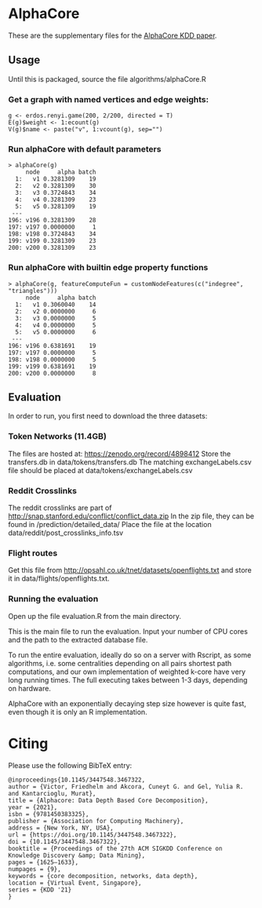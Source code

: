 # AlphaCore

These are the supplementary files for the [AlphaCore KDD paper](https://dl.acm.org/doi/10.1145/3447548.3467322).

## Usage
Until this is packaged, source the file algorithms/alphaCore.R

### Get a graph with named vertices and edge weights:
```
g <- erdos.renyi.game(200, 2/200, directed = T)
E(g)$weight <- 1:ecount(g)
V(g)$name <- paste("v", 1:vcount(g), sep="")
```

### Run alphaCore with default parameters
```
> alphaCore(g)
     node     alpha batch
  1:   v1 0.3281309    19
  2:   v2 0.3281309    30
  3:   v3 0.3724843    34
  4:   v4 0.3281309    23
  5:   v5 0.3281309    19
 ---                     
196: v196 0.3281309    28
197: v197 0.0000000     1
198: v198 0.3724843    34
199: v199 0.3281309    23
200: v200 0.3281309    23
```

### Run alphaCore with builtin edge property functions
```
> alphaCore(g, featureComputeFun = customNodeFeatures(c("indegree", "triangles")))
     node     alpha batch
  1:   v1 0.3060040    14
  2:   v2 0.0000000     6
  3:   v3 0.0000000     5
  4:   v4 0.0000000     5
  5:   v5 0.0000000     6
 ---                     
196: v196 0.6381691    19
197: v197 0.0000000     5
198: v198 0.0000000     5
199: v199 0.6381691    19
200: v200 0.0000000     8
```

## Evaluation

In order to run, you first need to download the three datasets:

### Token Networks (11.4GB)
The files are hosted at: https://zenodo.org/record/4898412
Store the transfers.db in data/tokens/transfers.db
The matching exchangeLabels.csv file should be placed at data/tokens/exchangeLabels.csv

### Reddit Crosslinks
The reddit crosslinks are part of http://snap.stanford.edu/conflict/conflict_data.zip
In the zip file, they can be found in /prediction/detailed_data/
Place the file at the location data/reddit/post_crosslinks_info.tsv

### Flight routes
Get this file from http://opsahl.co.uk/tnet/datasets/openflights.txt
and store it in data/flights/openflights.txt.

### Running the evaluation
Open up the file evaluation.R from the main directory.

This is the main file to run the evaluation.
Input your number of CPU cores and the path to the extracted database file.

To run the entire evaluation, ideally do so on a server with Rscript, as some algorithms, i.e. some centralities depending on all pairs shortest path computations, and our own implementation of weighted k-core have very long running times. The full executing takes between 1-3 days, depending on hardware.

AlphaCore with an exponentially decaying step size however is quite fast, even though it is only an R implementation.

# Citing
Please use the following BibTeX entry:
```
@inproceedings{10.1145/3447548.3467322,
author = {Victor, Friedhelm and Akcora, Cuneyt G. and Gel, Yulia R. and Kantarcioglu, Murat},
title = {Alphacore: Data Depth Based Core Decomposition},
year = {2021},
isbn = {9781450383325},
publisher = {Association for Computing Machinery},
address = {New York, NY, USA},
url = {https://doi.org/10.1145/3447548.3467322},
doi = {10.1145/3447548.3467322},
booktitle = {Proceedings of the 27th ACM SIGKDD Conference on Knowledge Discovery &amp; Data Mining},
pages = {1625–1633},
numpages = {9},
keywords = {core decomposition, networks, data depth},
location = {Virtual Event, Singapore},
series = {KDD '21}
}
```
